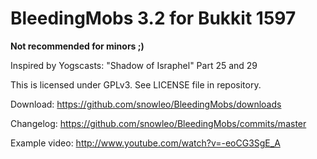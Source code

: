 BleedingMobs 3.2 for Bukkit 1597
================================

**Not recommended for minors ;)**

Inspired by Yogscasts: "Shadow of Israphel" Part 25 and 29

This is licensed under GPLv3. See LICENSE file in repository.

Download: https://github.com/snowleo/BleedingMobs/downloads

Changelog: https://github.com/snowleo/BleedingMobs/commits/master

Example video: http://www.youtube.com/watch?v=-eoCG3SgE_A